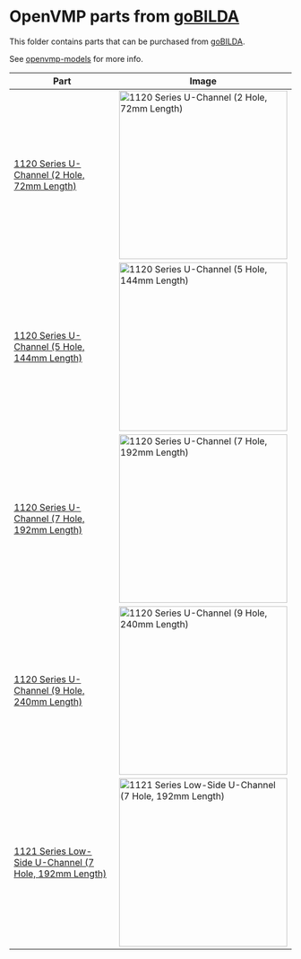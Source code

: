 # OpenVMP parts from [goBILDA](https://www.gobilda.com/)
This folder contains parts that can be purchased from [goBILDA](https://www.gobilda.com/).

  See [openvmp-models](https://github.com/openvmp/openvmp-models) for more info.

  | Part | Image |
  | -- | -- |
  | [1120 Series U-Channel (2 Hole, 72mm Length)](./parts/gobilda/structure-u-channel-2) | <img alt='1120 Series U-Channel (2 Hole, 72mm Length)' src='../../generated_files/parts/gobilda/structure-u-channel-2.svg' width='300' /> |
| [1120 Series U-Channel (5 Hole, 144mm Length)](./parts/gobilda/structure-u-channel-5) | <img alt='1120 Series U-Channel (5 Hole, 144mm Length)' src='../../generated_files/parts/gobilda/structure-u-channel-5.svg' width='300' /> |
| [1120 Series U-Channel (7 Hole, 192mm Length)](./parts/gobilda/structure-u-channel-7) | <img alt='1120 Series U-Channel (7 Hole, 192mm Length)' src='../../generated_files/parts/gobilda/structure-u-channel-7.svg' width='300' /> |
| [1120 Series U-Channel (9 Hole, 240mm Length)](./parts/gobilda/structure-u-channel-9) | <img alt='1120 Series U-Channel (9 Hole, 240mm Length)' src='../../generated_files/parts/gobilda/structure-u-channel-9.svg' width='300' /> |
| [1121 Series Low-Side U-Channel (7 Hole, 192mm Length)](./parts/gobilda/structure-u-channel-low-7) | <img alt='1121 Series Low-Side U-Channel (7 Hole, 192mm Length)' src='../../generated_files/parts/gobilda/structure-u-channel-low-7.svg' width='300' /> |
